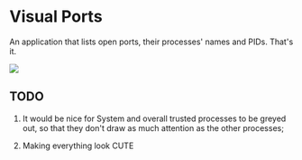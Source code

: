 # Visual Ports

An application that lists open ports, their processes' names and PIDs. That's it.

![](https://i.imgur.com/CESsMSw.png)

## TODO

1. It would be nice for System and overall trusted processes to be greyed out,
so that they don't draw as much attention as the other processes;

2. Making everything look CUTE
